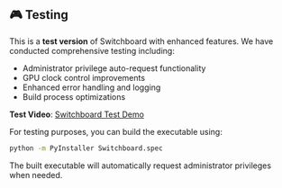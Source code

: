 ## 🎮 Testing

This is a **test version** of Switchboard with enhanced features. We have conducted comprehensive testing including:

- Administrator privilege auto-request functionality
- GPU clock control improvements
- Enhanced error handling and logging
- Build process optimizations

**Test Video**: [Switchboard Test Demo](https://youtu.be/l__FfgYSjxw?si=PQjXHdZVdkgyggT3)

For testing purposes, you can build the executable using:
```bash
python -m PyInstaller Switchboard.spec
```

The built executable will automatically request administrator privileges when needed. 